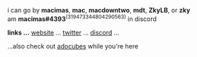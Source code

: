 i can go by **macimas**, **mac**, **macdowntwo**, **mdt**, **ZkyLB**, or **zky**<br>
am **macimas#4393**<sup>(319473344804290563)</sup> in discord

**links ...** [website](https://macimas.github.io) ... [twitter](https://twitter.com/macdowntwo) ... [discord](https://www.reddit.com/user/ZkyLB) ...

...also check out [adocubes](http://adocubes.tk) while you're here 
